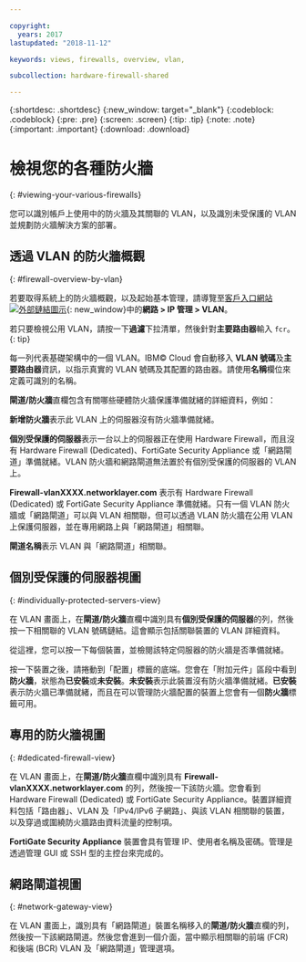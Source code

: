 ```yaml
---

copyright:
  years: 2017
lastupdated: "2018-11-12"

keywords: views, firewalls, overview, vlan,

subcollection: hardware-firewall-shared

---
```


{:shortdesc: .shortdesc}
{:new_window: target="_blank"}
{:codeblock: .codeblock}
{:pre: .pre}
{:screen: .screen}
{:tip: .tip}
{:note: .note}
{:important: .important}
{:download: .download}

# 檢視您的各種防火牆
{: #viewing-your-various-firewalls}

您可以識別帳戶上使用中的防火牆及其關聯的 VLAN，以及識別未受保護的 VLAN 並規劃防火牆解決方案的部署。

## 透過 VLAN 的防火牆概觀
{: #firewall-overview-by-vlan}

若要取得系統上的防火牆概觀，以及起始基本管理，請導覽至[客戶入口網站![外部鏈結圖示](../../icons/launch-glyph.svg "外部鏈結圖示")](https://control.softlayer.com/){: new_window}中的**網路 > IP 管理 > VLAN**。

若只要檢視公用 VLAN，請按一下**過濾**下拉清單，然後針對**主要路由器**輸入 `fcr`。
{: tip}

每一列代表基礎架構中的一個 VLAN。IBM© Cloud 會自動移入 **VLAN 號碼**及**主要路由器**資訊，以指示真實的 VLAN 號碼及其配置的路由器。請使用**名稱**欄位來定義可識別的名稱。

**閘道/防火牆**直欄包含有關哪些硬體防火牆保護準備就緒的詳細資料，例如：

**新增防火牆**表示此 VLAN 上的伺服器沒有防火牆準備就緒。

**個別受保護的伺服器**表示一台以上的伺服器正在使用 Hardware Firewall，而且沒有 Hardware Firewall (Dedicated)、FortiGate Security Appliance 或「網路閘道」準備就緒。VLAN 防火牆和網路閘道無法置於有個別受保護的伺服器的 VLAN 上。

**Firewall-vlanXXXX.networklayer.com** 表示有 Hardware Firewall (Dedicated) 或 FortiGate Security Appliance 準備就緒。只有一個 VLAN 防火牆或「網路閘道」可以與 VLAN 相關聯，但可以透過 VLAN 防火牆在公用 VLAN 上保護伺服器，並在專用網路上與「網路閘道」相關聯。

**閘道名稱**表示 VLAN 與「網路閘道」相關聯。

## 個別受保護的伺服器視圖
{: #individually-protected-servers-view}

在 VLAN 畫面上，在**閘道/防火牆**直欄中識別具有**個別受保護的伺服器**的列，然後按一下相關聯的 VLAN 號碼鏈結。這會顯示包括關聯裝置的 VLAN 詳細資料。

從這裡，您可以按一下每個裝置，並檢閱該特定伺服器的防火牆是否準備就緒。

按一下裝置之後，請捲動到「配置」標籤的底端。您會在「附加元件」區段中看到**防火牆**，狀態為**已安裝**或**未安裝**。**未安裝**表示此裝置沒有防火牆準備就緒。**已安裝**表示防火牆已準備就緒，而且在可以管理防火牆配置的裝置上您會有一個**防火牆**標籤可用。

## 專用的防火牆視圖
{: #dedicated-firewall-view}

在 VLAN 畫面上，在**閘道/防火牆**直欄中識別具有 **Firewall-vlanXXXX.networklayer.com** 的列，然後按一下該防火牆。您會看到 Hardware Firewall (Dedicated) 或 FortiGate Security Appliance。裝置詳細資料包括「路由器」、VLAN 及「IPv4/IPv6 子網路」、與該 VLAN 相關聯的裝置，以及穿過或圍繞防火牆路由資料流量的控制項。

**FortiGate Security Appliance** 裝置會具有管理 IP、使用者名稱及密碼。管理是透過管理 GUI 或 SSH 型的主控台來完成的。

## 網路閘道視圖
{: #network-gateway-view}

在 VLAN 畫面上，識別具有「網路閘道」裝置名稱移入的**閘道/防火牆**直欄的列，然後按一下該網路閘道。然後您會進到一個介面，當中顯示相關聯的前端 (FCR) 和後端 (BCR) VLAN 及「網路閘道」管理選項。
